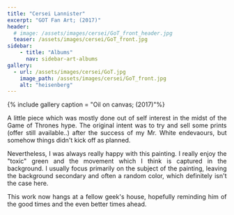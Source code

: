 ```yaml
---
title: "Cersei Lannister"
excerpt: "GOT Fan Art; (2017)"
header:
  # image: /assets/images/cersei/GoT_front_header.jpg
  teaser: /assets/images/cersei/GoT_front.jpg
sidebar:
    - title: "Albums"
      nav: sidebar-art-albums
gallery:
  - url: /assets/images/cersei/GoT.jpg
    image_path: /assets/images/cersei/GoT_front.jpg
    alt: "heisenberg"
---
```


{% include gallery caption = "Oil on canvas; (2017)"%}

<p align = "justify">A little piece which was mostly done out of self interest in the midst of the Game of Thrones hype. The original intent was to try and sell some prints (offer still available..) after the success of my Mr. White endevaours, but somehow things didn't kick off as planned.</p>

<p align = "justify">Nevertheless, I was always really happy with this painting. I really enjoy the "toxic" green and the movement which I think is captured in the background. I usually focus primarily on the subject of the painting, leaving the background secondary and often a random color, which definitely isn't the case here.</p>

<p align = "justify">This work now hangs at a fellow geek's house, hopefully reminding him of the good times and the even better times ahead.</p>
